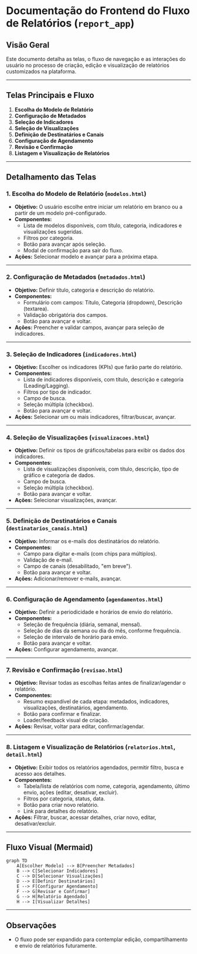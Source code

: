 # Documentação do Frontend do Fluxo de Relatórios (`report_app`)

## Visão Geral

Este documento detalha as telas, o fluxo de navegação e as interações do usuário no processo de criação, edição e visualização de relatórios customizados na plataforma.

---

## Telas Principais e Fluxo

1. **Escolha do Modelo de Relatório**
2. **Configuração de Metadados**
3. **Seleção de Indicadores**
4. **Seleção de Visualizações**
5. **Definição de Destinatários e Canais**
6. **Configuração de Agendamento**
7. **Revisão e Confirmação**
8. **Listagem e Visualização de Relatórios**

---

## Detalhamento das Telas

### 1. **Escolha do Modelo de Relatório** (`modelos.html`)
- **Objetivo:** O usuário escolhe entre iniciar um relatório em branco ou a partir de um modelo pré-configurado.
- **Componentes:**
  - Lista de modelos disponíveis, com título, categoria, indicadores e visualizações sugeridas.
  - Filtros por categoria.
  - Botão para avançar após seleção.
  - Modal de confirmação para sair do fluxo.
- **Ações:** Selecionar modelo e avançar para a próxima etapa.

---

### 2. **Configuração de Metadados** (`metadados.html`)
- **Objetivo:** Definir título, categoria e descrição do relatório.
- **Componentes:**
  - Formulário com campos: Título, Categoria (dropdown), Descrição (textarea).
  - Validação obrigatória dos campos.
  - Botão para avançar e voltar.
- **Ações:** Preencher e validar campos, avançar para seleção de indicadores.

---

### 3. **Seleção de Indicadores** (`indicadores.html`)
- **Objetivo:** Escolher os indicadores (KPIs) que farão parte do relatório.
- **Componentes:**
  - Lista de indicadores disponíveis, com título, descrição e categoria (Leading/Lagging).
  - Filtros por tipo de indicador.
  - Campo de busca.
  - Seleção múltipla (checkbox).
  - Botão para avançar e voltar.
- **Ações:** Selecionar um ou mais indicadores, filtrar/buscar, avançar.

---

### 4. **Seleção de Visualizações** (`visualizacoes.html`)
- **Objetivo:** Definir os tipos de gráficos/tabelas para exibir os dados dos indicadores.
- **Componentes:**
  - Lista de visualizações disponíveis, com título, descrição, tipo de gráfico e categoria de dados.
  - Campo de busca.
  - Seleção múltipla (checkbox).
  - Botão para avançar e voltar.
- **Ações:** Selecionar visualizações, avançar.

---

### 5. **Definição de Destinatários e Canais** (`destinatarios_canais.html`)
- **Objetivo:** Informar os e-mails dos destinatários do relatório.
- **Componentes:**
  - Campo para digitar e-mails (com chips para múltiplos).
  - Validação de e-mail.
  - Campo de canais (desabilitado, "em breve").
  - Botão para avançar e voltar.
- **Ações:** Adicionar/remover e-mails, avançar.

---

### 6. **Configuração de Agendamento** (`agendamentos.html`)
- **Objetivo:** Definir a periodicidade e horários de envio do relatório.
- **Componentes:**
  - Seleção de frequência (diária, semanal, mensal).
  - Seleção de dias da semana ou dia do mês, conforme frequência.
  - Seleção de intervalo de horário para envio.
  - Botão para avançar e voltar.
- **Ações:** Configurar agendamento, avançar.

---

### 7. **Revisão e Confirmação** (`revisao.html`)
- **Objetivo:** Revisar todas as escolhas feitas antes de finalizar/agendar o relatório.
- **Componentes:**
  - Resumo expandível de cada etapa: metadados, indicadores, visualizações, destinatários, agendamento.
  - Botão para confirmar e finalizar.
  - Loader/feedback visual de criação.
- **Ações:** Revisar, voltar para editar, confirmar/agendar.

---

### 8. **Listagem e Visualização de Relatórios** (`relatorios.html`, `detail.html`)
- **Objetivo:** Exibir todos os relatórios agendados, permitir filtro, busca e acesso aos detalhes.
- **Componentes:**
  - Tabela/lista de relatórios com nome, categoria, agendamento, último envio, ações (editar, desativar, excluir).
  - Filtros por categoria, status, data.
  - Botão para criar novo relatório.
  - Link para detalhes do relatório.
- **Ações:** Filtrar, buscar, acessar detalhes, criar novo, editar, desativar/excluir. 

---

## Fluxo Visual (Mermaid)

```mermaid
graph TD
    A[Escolher Modelo] --> B[Preencher Metadados]
    B --> C[Selecionar Indicadores]
    C --> D[Selecionar Visualizações]
    D --> E[Definir Destinatários]
    E --> F[Configurar Agendamento]
    F --> G[Revisar e Confirmar]
    G --> H[Relatório Agendado]
    H --> I[Visualizar Detalhes]
```

---

## Observações

- O fluxo pode ser expandido para contemplar edição, compartilhamento e envio de relatórios futuramente. 